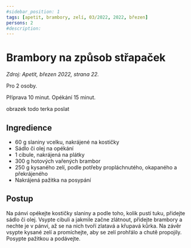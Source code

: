 ```yaml
---
#sidebar_position: 1
tags: [apetit, brambory, zelí, 03/2022, 2022, březen]
persons: 2
#description:
---
```


# Brambory na způsob střapaček

_Zdroj: Apetit, březen 2022, strana 22._

Pro 2 osoby.

Příprava 10 minut. Opékání 15 minut.

obrazek todo terka poslat

## Ingredience

- 60 g slaniny vcelku, nakrájené na kostičky
- Sádlo či olej na opékání
- 1 cibule, nakrájená na plátky
- 300 g hotových vařených brambor
- 250 g kysaného zelí, podle potřeby propláchnutého, okapaného a překrájeného
- Nakrájená pažitka na posypání

## Postup

Na pánvi opékejte kostičky slaniny a podle toho, kolik pustí tuku, přidejte sádlo či olej. Vsypte cibuli a jakmile začne zlátnout, přidejte brambory a nechte je v pánvi, až se na nich tvoří zlatavá a křupavá kůrka. Na závěr vsypte kysané zelí a promíchejte, aby se zelí prohřálo a chutě propojily.
Posypte pažitkou  a podávejte.
